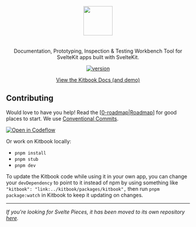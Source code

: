 <p align="center">
<a href="https://kitbook.vercel.app/">
<img src="https://raw.githubusercontent.com/jacob-8/kitbook/b96f77da81309a6ccd06693beb0f06ba8fdc0a2b/packages/kitbook/static/kitbook.svg" height="80" style="padding: 20px 0;">
</a>
</p>

<p align="center">
Documentation, Prototyping, Inspection & Testing Workbench Tool for SvelteKit apps built with SvelteKit.
<p>

<p align="center">
  <a href="https://www.npmjs.com/package/kitbook"><img alt="version" src="https://img.shields.io/npm/v/kitbook?color=729B1B&label="></a>
<p>

<p align="center">
 <a href="https://kitbook.vercel.app/">View the Kitbook Docs (and demo)</a>
</p>

## Contributing

Would love to have you help! Read the [[0-roadmap|Roadmap]] for good places to start. We use [Conventional Commits](https://www.conventionalcommits.org/en/v1.0.0/).

[![Open in Codeflow](https://developer.stackblitz.com/img/open_in_codeflow.svg)](https:///pr.new/jacob-8/kitbook)

Or work on Kitbook locally:

- `pnpm install`
- `pnpm stub`
- `pnpm dev`

To update the Kitbook code while using it in your own app, you can change your `devDependency` to point to it instead of npm by using something like `"kitbook": "link:../kitbook/packages/kitbook",` then run `pnpm package:watch` in Kitbook to keep it updating on changes. 

---

*If you're looking for Svelte Pieces, it has been moved to its own repository [here](https://github.com/jacob-8/svelte-pieces).*

[//begin]: # "Autogenerated link references for markdown compatibility"
[0-roadmap|Roadmap]: packages/kitbook/src/docs/9-maintainer-notes/0-roadmap.md "Roadmap"
[//end]: # "Autogenerated link references"